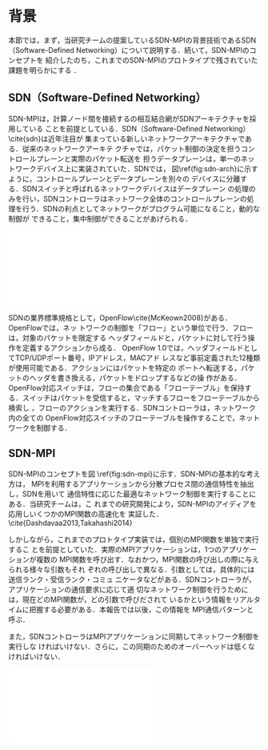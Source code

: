 # 背景

本節では，まず，当研究チームの提案しているSDN-MPIの背景技術であるSDN
（Software-Defined Networking）について説明する．続いて，SDN-MPIのコンセプトを
紹介したのち，これまでのSDN-MPIのプロトタイプで残されていた課題を明らかにする
．

## SDN（Software-Defined Networking）

<!-- SDNの説明 -->
SDN-MPIは，計算ノード間を接続するの相互結合網がSDNアーキテクチャを採用している
ことを前提としている．SDN（Software-Defined Networking）\cite{sdn}は近年注目が
集まっている新しいネットワークアーキテクチャである．従来のネットワークアーキテ
クチャでは，パケット制御の決定を担うコントロールプレーンと実際のパケット転送を
担うデータプレーンは，単一のネットワークデバイス上に実装されていた．SDNでは，
図\ref{fig:sdn-arch}に示すように，コントロールプレーンとデータプレーンを別々の
デバイスに分離する．SDNスイッチと呼ばれるネットワークデバイスはデータプレーン
の処理のみを行い，SDNコントローラはネットワーク全体のコントロールプレーンの処
理を行う．SDNの利点としてネットワークがプログラム可能になること，動的な制御が
できること，集中制御ができることがあげられる．

![SDNのアーキテクチャ\label{fig:sdn-arch}](sdn-arch.pdf)

SDNの業界標準規格として，OpenFlow\cite{McKeown2008}がある．OpenFlowでは，ネッ
トワークの制御を「フロー」という単位で行う．フローは，対象のパケットを限定する
ヘッダフィールドと，パケットに対して行う操作を定義するアクションから成る．
OpenFlow 1.0では，ヘッダフィールドとしてTCP/UDPポート番号，IPアドレス，MACアド
レスなど事前定義された12種類が使用可能である．アクションにはパケットを特定の
ポートへ転送する，パケットのヘッダを書き換える，パケットをドロップするなどの操
作がある．OpenFlow対応スイッチは，フローの集合である「フローテーブル」を保持す
る．スイッチはパケットを受信すると，マッチするフローをフローテーブルから検索し
，フローのアクションを実行する．SDNコントローラは，ネットワーク内の全ての
OpenFlow対応スイッチのフローテーブルを操作することで，ネットワークを制御する．

## SDN-MPI

<!-- SDN-MPIのコンセプト -->
SDN-MPIのコンセプトを図 \ref{fig:sdn-mpi}に示す．SDN-MPIの基本的な考え方は，
MPIを利用するアプリケーションから分散プロセス間の通信特性を抽出し，SDNを用いて
通信特性に応じた最適なネットワーク制御を実行することにある．当研究チームは，こ
れまでの研究開発により，SDN-MPIのアイディアを応用しいくつかのMPI関数の高速化を
実証した．\cite{Dashdavaa2013,Takahashi2014}

しかしながら，これまでのプロトタイプ実装では，個別のMPI関数を単独で実行するこ
とを前提としていた．実際のMPIアプリケーションは，1つのアプリケーションが複数の
MPI関数を呼び出す．なおかつ，MPI関数の呼び出しの際に与えられる様々な引数もそれ
ぞれの呼び出しで異なる．引数としては，具体的には送信ランク・受信ランク・コミュ
ニケータなどがある．SDNコントローラが，アプリケーションの通信要求に応じて適
切なネットワーク制御を行うためには，現在どのMPI関数が，どの引数で呼びだされて
いるかという情報をリアルタイムに把握する必要がある．本報告では以後，この情報を
MPI通信パターンと呼ぶ．

また，SDNコントローラはMPIアプリケーションに同期してネットワーク制御を実行しな
ければいけない．さらに，この同期のためのオーバーヘッドは低くなければいけない．

![SDN-MPI概念図\label{fig:sdn-mpi}](sdn-mpi.pdf)

